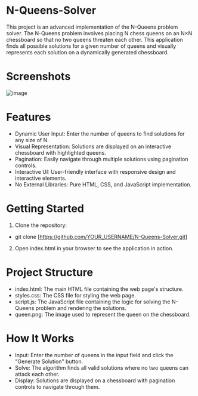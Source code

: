 # N-Queens-Solver
This project is an advanced implementation of the N-Queens problem solver.
The N-Queens problem involves placing N chess queens on an N×N chessboard so that no two queens threaten each other. This application finds all possible solutions for a given number of queens and visually represents each solution on a dynamically generated chessboard.

# Screenshots
![image](https://github.com/user-attachments/assets/1ba49760-be77-4ca4-9d7e-d89ef9530626)

# Features
* Dynamic User Input: Enter the number of queens to find solutions for any size of N.
* Visual Representation: Solutions are displayed on an interactive chessboard with highlighted queens.
* Pagination: Easily navigate through multiple solutions using pagination controls.
* Interactive UI: User-friendly interface with responsive design and interactive elements.
* No External Libraries: Pure HTML, CSS, and JavaScript implementation.

# Getting Started
1. Clone the repository:
  * git clone [https://github.com/YOUR_USERNAME/N-Queens-Solver.git]
2. Open index.html in your browser to see the application in action.

# Project Structure
* index.html: The main HTML file containing the web page's structure.
* styles.css: The CSS file for styling the web page.
* script.js: The JavaScript file containing the logic for solving the N-Queens problem and rendering the solutions.
* queen.png: The image used to represent the queen on the chessboard.

# How It Works
* Input: Enter the number of queens in the input field and click the "Generate Solution" button.
* Solve: The algorithm finds all valid solutions where no two queens can attack each other.
* Display: Solutions are displayed on a chessboard with pagination controls to navigate through them.
  


